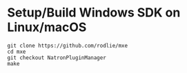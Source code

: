 # Setup/Build Windows SDK on Linux/macOS

```
git clone https://github.com/rodlie/mxe
cd mxe
git checkout NatronPluginManager
make
```